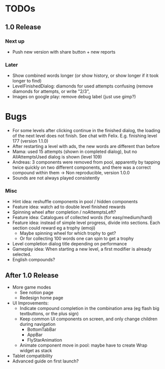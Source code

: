 # TODOs    
## 1.0 Release
### Next up
- Push new version with share button + new reports

### Later
- Show combined words longer (or show history, or show longer if it took longer to find)
- LevelFinishedDialog: diamonds for used attempts confusing (remove diamonds for attempts, or
  write "2/3", 
- Images on google play: remove debug label (just use gimp?)


# Bugs
- For some levels after clicking continue in the finished dialog, the loading of the next level
  does not finish. See chat with Felix. E.g. finishing level 177 (version 1.1.0)
- After restarting a level with ads, the new words are different than before
- Mama: used 15 attempts (shown in completed dialog), but no AllAttemptsUsed dialog is shown (level 109)
- Andreas: 3 components were removed from pool, apparently by tapping twice quickly on two 
  different components, and there was a correct compound within them 
  -> Non reproducible, version 1.0.0 
- Sounds are not always played consistently


### Misc
- Hint idea: reshuffle components in pool / hidden components
- Feature idea: watch ad to double level finished rewards
- Spinning wheel after completion / noAttemptsLeft?
- Feature idea: Catalogues of collected words (for easy/medium/hard)
- Feature idea: instead of simple level progress, divide into sections. Each section could reward
  eg a trophy (emoji) 
  - Maybe spinning wheel for which trophy to get?
  - Or for collecting 100 words one can spin to get a trophy
- Level completion dialog title depending on performance
- Gameplay idea: When starting a new level, a first modifier is already selected.
- English compounds?


## After 1.0 Release
- More game modes
  - See notion page
  - Redesign home page
- UI Improvements:
  - Indicate compound completion in the combination area (eg flash big textbuttons, or the plus sign)
  - Keep common UI components on screen, and only change children during navigation
    - BottomTabBar
    - AppBar
    - FlyStarAnimation
  - Animate component move in pool: maybe have to create Wrap widget as stack
- Tablet compatibility
- Advanced guide on first launch?

